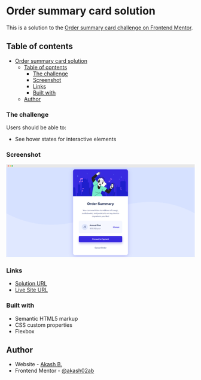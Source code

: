 # Order summary card solution

This is a solution to the [Order summary card challenge on Frontend Mentor](https://www.frontendmentor.io/challenges/order-summary-component-QlPmajDUj).
## Table of contents

- [Order summary card solution](#order-summary-card-solution)
  - [Table of contents](#table-of-contents)
    - [The challenge](#the-challenge)
    - [Screenshot](#screenshot)
    - [Links](#links)
    - [Built with](#built-with)
  - [Author](#author)

### The challenge

Users should be able to:

- See hover states for interactive elements

### Screenshot

![](./screenshot/screely-1708853933595.png)

### Links

- [Solution URL](https://www.frontendmentor.io/solutions/order-summary-card-solution-tK1RodWHVp)
- [Live Site URL](https://akash02ab.github.io/order-summary-card/)


### Built with

- Semantic HTML5 markup
- CSS custom properties
- Flexbox

## Author

- Website - [Akash B.](https://akashbanchhor.netlify.app)
- Frontend Mentor - [@akash02ab](https://www.frontendmentor.io/profile/akash02ab)
